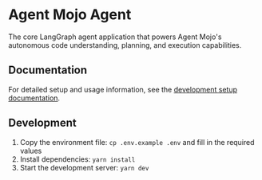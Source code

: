 # Agent Mojo Agent

The core LangGraph agent application that powers Agent Mojo's autonomous code understanding, planning, and execution capabilities.

## Documentation

For detailed setup and usage information, see the [development setup documentation](https://docs.langchain.com/labs/swe/setup/development).

## Development

1. Copy the environment file: `cp .env.example .env` and fill in the required values
2. Install dependencies: `yarn install`
3. Start the development server: `yarn dev`
